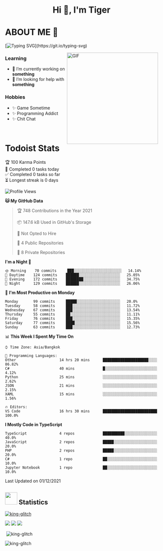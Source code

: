 <h1 align="center">Hi 👋, I'm Tiger</h1>




# ABOUT ME 💬

[![Typing SVG](https://readme-typing-svg.herokuapp.com?color=22F771&vCenter=true&lines=A+perssionate+developer+from+nowhere.)](https://git.io/typing-svg)

<img hight="200px" width="300px" alt="GIF" align="right" src="https://media.giphy.com/media/LmNwrBhejkK9EFP504/giphy.gif">

### Learning
- 🔭 I’m currently working on **something**
- 🤝 I’m looking for help with **something**

### Hobbies
- ✨ Game Sometime
- ✨ Programming Addict
- ✨ Chit Chat

</br>


# Todoist Stats

<!-- TODO-IST:START -->
🏆  100 Karma Points           
🌸  Completed 0 tasks today           
✅  Completed 0 tasks so far           
⏳  Longest streak is 0 days
<!-- TODO-IST:END -->

<!--START_SECTION:waka-->
![Profile Views](http://img.shields.io/badge/Profile%20Views-19-blue)

**🐱 My GitHub Data** 

> 🏆 748 Contributions in the Year 2021
 > 
> 📦 147.6 kB Used in GitHub's Storage 
 > 
> 🚫 Not Opted to Hire
 > 
> 📜 4 Public Repositories 
 > 
> 🔑 8 Private Repositories  
 > 
**I'm a Night 🦉** 

```text
🌞 Morning    70 commits     ███░░░░░░░░░░░░░░░░░░░░░░   14.14% 
🌆 Daytime    124 commits    ██████░░░░░░░░░░░░░░░░░░░   25.05% 
🌃 Evening    172 commits    ████████░░░░░░░░░░░░░░░░░   34.75% 
🌙 Night      129 commits    ██████░░░░░░░░░░░░░░░░░░░   26.06%

```
📅 **I'm Most Productive on Monday** 

```text
Monday       99 commits     █████░░░░░░░░░░░░░░░░░░░░   20.0% 
Tuesday      58 commits     ███░░░░░░░░░░░░░░░░░░░░░░   11.72% 
Wednesday    67 commits     ███░░░░░░░░░░░░░░░░░░░░░░   13.54% 
Thursday     55 commits     ██░░░░░░░░░░░░░░░░░░░░░░░   11.11% 
Friday       76 commits     ███░░░░░░░░░░░░░░░░░░░░░░   15.35% 
Saturday     77 commits     ████░░░░░░░░░░░░░░░░░░░░░   15.56% 
Sunday       63 commits     ███░░░░░░░░░░░░░░░░░░░░░░   12.73%

```


📊 **This Week I Spent My Time On** 

```text
⌚︎ Time Zone: Asia/Bangkok

💬 Programming Languages: 
Other                    14 hrs 20 mins      █████████████████████░░░░   86.82% 
C#                       40 mins             █░░░░░░░░░░░░░░░░░░░░░░░░   4.12% 
Python                   25 mins             ░░░░░░░░░░░░░░░░░░░░░░░░░   2.62% 
JSON                     21 mins             ░░░░░░░░░░░░░░░░░░░░░░░░░   2.15% 
XAML                     15 mins             ░░░░░░░░░░░░░░░░░░░░░░░░░   1.56%

🔥 Editors: 
VS Code                  16 hrs 30 mins      █████████████████████████   100.0%

```

**I Mostly Code in TypeScript** 

```text
TypeScript               4 repos             ██████████░░░░░░░░░░░░░░░   40.0% 
JavaScript               2 repos             █████░░░░░░░░░░░░░░░░░░░░   20.0% 
PHP                      2 repos             █████░░░░░░░░░░░░░░░░░░░░   20.0% 
C#                       1 repo              ██░░░░░░░░░░░░░░░░░░░░░░░   10.0% 
Jupyter Notebook         1 repo              ██░░░░░░░░░░░░░░░░░░░░░░░   10.0%

```



 Last Updated on 01/12/2021
<!--END_SECTION:waka-->

## <img height="40" src="https://raw.githubusercontent.com/innng/innng/master/assets/kyubey.gif"/> Statistics

<p align="left"> 
 <a href="https://github.com/ryo-ma/github-profile-trophy">
  <img src="https://github-profile-trophy.vercel.app/?username=king-glitch&theme=dracula" alt="king-glitch" />
 </a> </p>

![](https://github-profile-summary-cards.vercel.app/api/cards/profile-details?username=king-glitch&theme=dracula)
![](https://github-profile-summary-cards.vercel.app/api/cards/stats?username=king-glitch&theme=dracula) 
![](https://github-profile-summary-cards.vercel.app/api/cards/productive-time?username=king-glitch&theme=dracula)


<p>&nbsp;<img align="center" src="https://github-readme-stats.vercel.app/api?username=king-glitch&theme=dracula" alt="king-glitch" /></p>

<p><img align="center" src="https://github-readme-streak-stats.herokuapp.com/?user=king-glitch&theme=dracula" alt="king-glitch" /></p>
